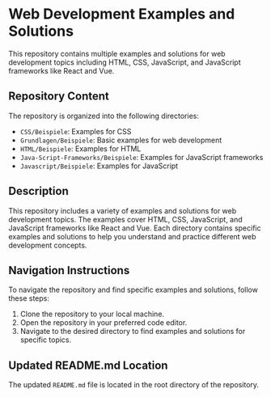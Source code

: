 # Web Development Examples and Solutions

This repository contains multiple examples and solutions for web development topics including HTML, CSS, JavaScript, and JavaScript frameworks like React and Vue.

## Repository Content

The repository is organized into the following directories:

- `CSS/Beispiele`: Examples for CSS
- `Grundlagen/Beispiele`: Basic examples for web development
- `HTML/Beispiele`: Examples for HTML
- `Java-Script-Frameworks/Beispiele`: Examples for JavaScript frameworks
- `Javascript/Beispiele`: Examples for JavaScript

## Description

This repository includes a variety of examples and solutions for web development topics. The examples cover HTML, CSS, JavaScript, and JavaScript frameworks like React and Vue. Each directory contains specific examples and solutions to help you understand and practice different web development concepts.

## Navigation Instructions

To navigate the repository and find specific examples and solutions, follow these steps:

1. Clone the repository to your local machine.
2. Open the repository in your preferred code editor.
3. Navigate to the desired directory to find examples and solutions for specific topics.

## Updated README.md Location

The updated `README.md` file is located in the root directory of the repository.
